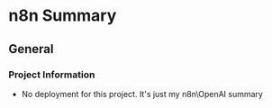 # n8n Summary

## General

### Project Information

- No deployment for this project. It's just my n8n\OpenAI summary
